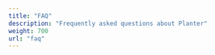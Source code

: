 ```yaml
---
title: "FAQ"
description: "Frequently asked questions about Planter"
weight: 700
url: "faq"
---
```

